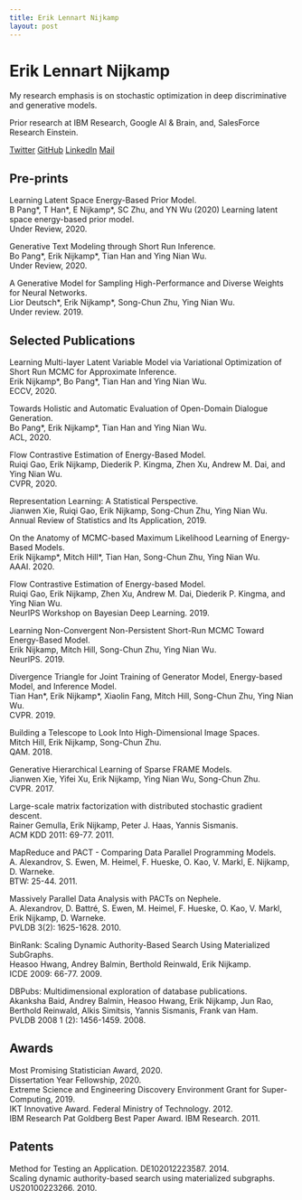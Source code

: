 ```yaml
---
title: Erik Lennart Nijkamp
layout: post
---
```


# Erik Lennart Nijkamp

My research emphasis is on stochastic optimization in deep discriminative and generative models.

Prior research at IBM Research, Google AI & Brain, and, SalesForce Research Einstein.

[Twitter](https://twitter.com/erik_nijkamp) [GitHub](https://github.com/enijkamp) [LinkedIn](https://www.linkedin.com/in/enijkamp/) [Mail](mailto:erik.nijkamp@gmail.com)

## Pre-prints

Learning Latent Space Energy-Based Prior Model.<br />
B Pang\*, T Han\*, E Nijkamp\*, SC Zhu, and YN Wu (2020) Learning latent space energy-based prior model.<br /> 
Under Review, 2020.

Generative Text Modeling through Short Run Inference.<br />
Bo Pang\*, Erik Nijkamp\*, Tian Han and Ying Nian Wu.<br /> 
Under Review, 2020.

A Generative Model for Sampling High-Performance and Diverse Weights for Neural Networks.<br />
Lior Deutsch\*, Erik Nijkamp\*, Song-Chun Zhu, Ying Nian Wu.<br />
Under review. 2019.

## Selected Publications

Learning Multi-layer Latent Variable Model via Variational Optimization of Short Run MCMC for Approximate Inference.<br />
Erik Nijkamp\*, Bo Pang\*, Tian Han and Ying Nian Wu.<br />
ECCV, 2020.

Towards Holistic and Automatic Evaluation of Open-Domain Dialogue Generation.<br />
Bo Pang*, Erik Nijkamp*, Tian Han and Ying Nian Wu.<br />
ACL, 2020.

Flow Contrastive Estimation of Energy-Based Model.<br />
Ruiqi Gao, Erik Nijkamp, Diederik P. Kingma, Zhen Xu, Andrew M. Dai, and Ying Nian Wu.<br />
CVPR, 2020.

Representation Learning: A Statistical Perspective.<br />
Jianwen Xie, Ruiqi Gao, Erik Nijkamp, Song-Chun Zhu, Ying Nian Wu.<br />
Annual Review of Statistics and Its Application, 2019. 

On the Anatomy of MCMC-based Maximum Likelihood Learning of Energy-Based Models.<br />
Erik Nijkamp\*, Mitch Hill\*, Tian Han, Song-Chun Zhu, Ying Nian Wu.<br />
AAAI. 2020.

Flow Contrastive Estimation of Energy-based Model.<br />
Ruiqi Gao, Erik Nijkamp, Zhen Xu, Andrew M. Dai, Diederik P. Kingma, and Ying Nian Wu.<br />
NeurIPS Workshop on Bayesian Deep Learning. 2019.

Learning Non-Convergent Non-Persistent Short-Run MCMC Toward Energy-Based Model.<br />
Erik Nijkamp, Mitch Hill, Song-Chun Zhu, Ying Nian Wu.<br />
NeurIPS. 2019.

Divergence Triangle for Joint Training of Generator Model, Energy-based Model, and Inference Model.<br />
Tian Han\*, Erik Nijkamp\*, Xiaolin Fang, Mitch Hill, Song-Chun Zhu, Ying Nian Wu.<br />
CVPR. 2019.

Building a Telescope to Look Into High-Dimensional Image Spaces.<br />
Mitch Hill, Erik Nijkamp, Song-Chun Zhu.<br />
QAM. 2018.

Generative Hierarchical Learning of Sparse FRAME Models.<br />
Jianwen Xie, Yifei Xu, Erik Nijkamp, Ying Nian Wu, Song-Chun Zhu.<br />
CVPR. 2017.

Large-scale matrix factorization with distributed stochastic gradient descent.<br />
Rainer Gemulla, Erik Nijkamp, Peter J. Haas, Yannis Sismanis.<br />
ACM KDD 2011: 69-77. 2011.

MapReduce and PACT - Comparing Data Parallel Programming Models.<br />
A. Alexandrov, S. Ewen, M. Heimel, F. Hueske, O. Kao, V. Markl, E. Nijkamp, D. Warneke.<br />
BTW: 25-44. 2011.

Massively Parallel Data Analysis with PACTs on Nephele.<br />
A. Alexandrov, D. Battré, S. Ewen, M. Heimel, F. Hueske, O. Kao, V. Markl, Erik Nijkamp, D. Warneke.<br />
PVLDB 3(2): 1625-1628. 2010.

BinRank: Scaling Dynamic Authority-Based Search Using Materialized SubGraphs.<br />
Heasoo Hwang, Andrey Balmin, Berthold Reinwald, Erik Nijkamp.<br />
ICDE 2009: 66-77. 2009.

DBPubs: Multidimensional exploration of database publications.<br />
Akanksha Baid, Andrey Balmin, Heasoo Hwang, Erik Nijkamp, Jun Rao, Berthold Reinwald, Alkis Simitsis, Yannis Sismanis, Frank van Ham.<br />
PVLDB 2008 1 (2): 1456-1459. 2008.

## Awards
Most Promising Statistician Award, 2020.<br />
Dissertation Year Fellowship, 2020.<br />
Extreme Science and Engineering Discovery Environment Grant for Super-Computing, 2019.<br />
IKT Innovative Award. Federal Ministry of Technology. 2012.<br />
IBM Research Pat Goldberg Best Paper Award. IBM Research. 2011.<br />

## Patents
Method for Testing an Application. DE102012223587. 2014.<br />
Scaling dynamic authority-based search using materialized subgraphs. US20100223266. 2010.<br />
